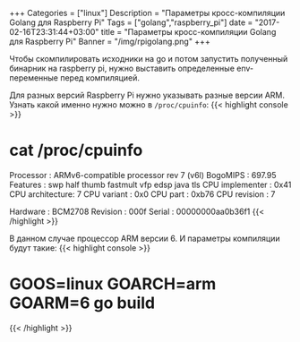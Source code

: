 +++
Categories = ["linux"]
Description = "Параметры кросс-компиляции Golang для Raspberry Pi"
Tags = ["golang","raspberry_pi"]
date = "2017-02-16T23:31:44+03:00"
title = "Параметры кросс-компиляции Golang для Raspberry Pi"
Banner = "/img/rpigolang.png"
+++


Чтобы скомпилировать исходники на go и потом запустить полученный бинарник на raspberry pi, нужно выставить определенные env-переменные перед компиляцией.


<!--more-->

Для разных версий Raspberry Pi нужно указывать разные версии ARM. Узнать какой именно нужно можно в ```/proc/cpuinfo```:
{{< highlight console >}}
# cat /proc/cpuinfo
Processor	: ARMv6-compatible processor rev 7 (v6l)
BogoMIPS	: 697.95
Features	: swp half thumb fastmult vfp edsp java tls
CPU implementer	: 0x41
CPU architecture: 7
CPU variant	: 0x0
CPU part	: 0xb76
CPU revision	: 7

Hardware	: BCM2708
Revision	: 000f
Serial		: 00000000aa0b36f1
{{< /highlight >}}

В данном случае процессор ARM версии 6. И параметры компиляции будут такие:
{{< highlight console >}}
# GOOS=linux GOARCH=arm GOARM=6 go build
{{< /highlight >}}

